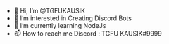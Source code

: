 - 👋 Hi, I’m @TGFUKAUSIK
- 👀 I’m interested in Creating Discord Bots
- 🌱 I’m currently learning NodeJs
- 📫 How to reach me Discord : TGFU KAUSIK#9999

<!---
TGFUKAUSIK/TGFUKAUSIK is a ✨ special ✨ repository because its `README.md` (this file) appears on your GitHub profile.
You can click the Preview link to take a look at your changes.
--->
